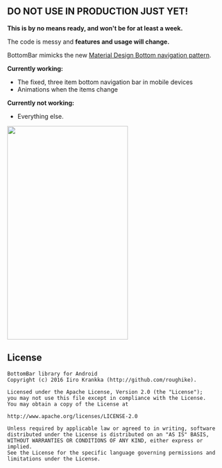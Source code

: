 ## DO NOT USE IN PRODUCTION JUST YET! 
**This is by no means ready, and won't be for at least a week.**

The code is messy and **features and usage will change.**

BottomBar mimicks the new [Material Design Bottom navigation pattern](https://www.google.com/design/spec/components/bottom-navigation.html). 

**Currently working:**
* The fixed, three item bottom navigation bar in mobile devices
* Animations when the items change

**Currently not working:**
* Everything else.

<img src="https://raw.githubusercontent.com/roughike/BottomBar/master/bottom_bar_screenshot.png" width="278" height="492" />

## License
```
BottomBar library for Android
Copyright (c) 2016 Iiro Krankka (http://github.com/roughike).

Licensed under the Apache License, Version 2.0 (the "License");
you may not use this file except in compliance with the License.
You may obtain a copy of the License at

http://www.apache.org/licenses/LICENSE-2.0

Unless required by applicable law or agreed to in writing, software
distributed under the License is distributed on an "AS IS" BASIS,
WITHOUT WARRANTIES OR CONDITIONS OF ANY KIND, either express or implied.
See the License for the specific language governing permissions and
limitations under the License.
```
